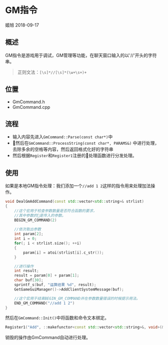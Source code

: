 # GM指令

姬旭 2018-09-17

## 概述

GM指令是游戏用于调试，GM管理等功能，在聊天窗口输入的以'//'开头的字符串。

> 正则文法：`[\s]*//[\s]*(\w+\s+)+`

## 位置

- GmCommand.h
- GmCommand.cpp
  
## 流程

- 输入内容先进入`GmCommand::Parse(const char*)`中
- 然后在`GmCommand::ProcessString(const char*, PARAMS&)` 中进行处理，去除多余的空格等内容，然后返回格式化好的字符串
- 然后根据`Register`和`Register1`注册的处理函数进行分发处理。

## 使用

如果是本地GM指令处理：我们添加一个`//add 1 2`这样的指令用来处理加法操作。

```c++
void DealGmAddCommand(const std::vector<std::string>& strlist)
{
    //这个宏用于检查参数数量是否符合函数的要求，
    //其中参数的是传入的参数。
    BEGIN_GM_COMMAND(2)
    
    //依次取出参数
    int param[2];
    int i = 0;
    for(; i < strlist.size(); ++i)
    {
        param[i] = atoi(strlist[i].c_str());
    }

    //进行操作
    int result;
    result = param[0] + param[1];
    char buf[30];
    sprintf_s(buf, "运算结果 %d", result);
    GetGameGuiManager()->AddClientSystemMessage(buf);

    //这个宏用于结束BEGIN_GM_COMMAND并在参数数量错误的时候提示用法。
    END_GM_COMMAND("//add 1 2")
}
```

然后在`GmCommand::Init()`中将函数和命令文本绑定。

```c++
Register1("Add", ::makefunctor<const std::vector<std::string>&, void>(&DealGmAddCommand));
```

销毁的操作由GmCommand自动进行处理。

